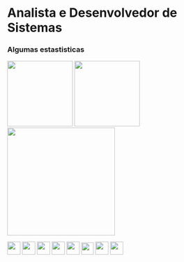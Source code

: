 # Analista e Desenvolvedor de Sistemas

### Algumas estastisticas

<div Style="display: inline-block;">
<img height="150em" src="https://github-readme-stats.vercel.app/api?username=pedrosaloma&show_icons=true&theme=radical">
<img height="150em" src="https://github-readme-stats.vercel.app/api/top-langs/?username=pedrosaloma&theme=radical&layout=compact">
</div>

<img height="247em" src="https://activity-graph.herokuapp.com/graph?username=pedrosaloma&theme=gotham&hide_border=true&area=true">

<img height = "30em" widht = "30em" src="https://cdn.jsdelivr.net/gh/devicons/devicon/icons/javascript/javascript-plain.svg" /> <img height = "30em" widht = "30em" src="https://cdn.jsdelivr.net/gh/devicons/devicon/icons/css3/css3-plain.svg" /> <img height = "30em" widht = "30em" src="https://cdn.jsdelivr.net/gh/devicons/devicon/icons/html5/html5-plain.svg" />
<img height = "30em" widht = "30em" src="https://cdn.jsdelivr.net/gh/devicons/devicon/icons/nodejs/nodejs-original.svg" /> <img height = "30em" widht = "30em" src="https://cdn.jsdelivr.net/gh/devicons/devicon/icons/react/react-original.svg" />
<img height = "28em" widht = "28em" src="https://cdn.jsdelivr.net/gh/devicons/devicon/icons/kotlin/kotlin-original.svg" />
<img height = "30em" widht = "30em" src="https://cdn.jsdelivr.net/gh/devicons/devicon/icons/csharp/csharp-line.svg" /> <img height = "30em" widht = "30em" src="https://cdn.jsdelivr.net/gh/devicons/devicon/icons/java/java-plain.svg" />









